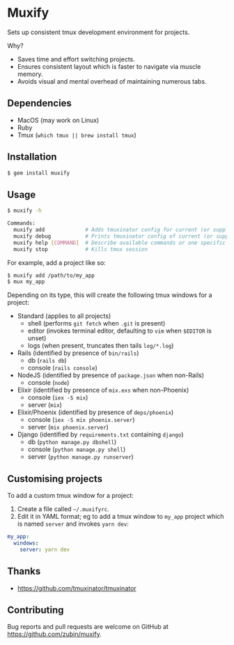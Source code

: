 # Muxify

Sets up consistent tmux development environment for projects.

Why?

* Saves time and effort switching projects.
* Ensures consistent layout which is faster to navigate via muscle memory.
* Avoids visual and mental overhead of maintaining numerous tabs.

## Dependencies

* MacOS (may work on Linux)
* Ruby
* Tmux (`which tmux || brew install tmux`)

## Installation

```sh
$ gem install muxify
```

## Usage

```sh
$ muxify -h

Commands:
  muxify add             # Adds tmuxinator config for current (or supplied) path
  muxify debug           # Prints tmuxinator config of current (or supplied) path to stdout
  muxify help [COMMAND]  # Describe available commands or one specific command
  muxify stop            # Kills tmux session
```

For example, add a project like so:

```sh
$ muxify add /path/to/my_app
$ mux my_app
```

Depending on its type, this will create the following tmux windows for a project:

* Standard (applies to all projects)
  * shell (performs `git fetch` when `.git` is present)
  * editor (invokes terminal editor, defaulting to `vim` when `$EDITOR` is unset)
  * logs (when present, truncates then tails `log/*.log`)
* Rails (identified by presence of `bin/rails`)
  * db (`rails db`)
  * console (`rails console`)
* NodeJS (identified by presence of `package.json` when non-Rails)
  * console (`node`)
* Elixir (identified by presence of `mix.exs` when non-Phoenix)
  * console (`iex -S mix`)
  * server (`mix`)
* Elixir/Phoenix (identified by presence of `deps/phoenix`)
  * console (`iex -S mix phoenix.server`)
  * server (`mix phoenix.server`)
* Django (identified by `requirements.txt` containing `django`)
  * db (`python manage.py dbshell`)
  * console (`python manage.py shell`)
  * server (`python manage.py runserver`)

## Customising projects

To add a custom tmux window for a project:

1. Create a file called `~/.muxifyrc`.
1. Edit it in YAML format; eg to add a tmux window to `my_app` project which is named `server` and invokes `yarn dev`:
```yaml
my_app:
  windows:
    server: yarn dev
```

## Thanks

* https://github.com/tmuxinator/tmuxinator

## Contributing

Bug reports and pull requests are welcome on GitHub at https://github.com/zubin/muxify.
